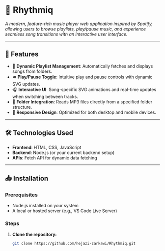 # 🎵 Rhythmiq

*A modern, feature-rich music player web application inspired by Spotify, allowing users to browse playlists, play/pause music, and experience seamless song transitions with an interactive user interface.*

---

## 🚀 Features

- 🎵 **Dynamic Playlist Management**: Automatically fetches and displays songs from folders.
- ⏯️ **Play/Pause Toggle**: Intuitive play and pause controls with dynamic SVG updates.
- 🎧 **Interactive UI**: Song-specific SVG animations and real-time updates when switching between tracks.
- 📂 **Folder Integration**: Reads MP3 files directly from a specified folder structure.
- 📱 **Responsive Design**: Optimized for both desktop and mobile devices.

---

## 🛠️ Technologies Used

- **Frontend**: HTML, CSS, JavaScript
- **Backend**: Node.js (or your current backend setup)
- **APIs**: Fetch API for dynamic data fetching

---

## 📥 Installation

### Prerequisites
- Node.js installed on your system
- A local or hosted server (e.g., VS Code Live Server)

### Steps

1. **Clone the repository:**
   ```bash
   git clone https://github.com/hejazi-zarkawi/Rhythmiq.git
